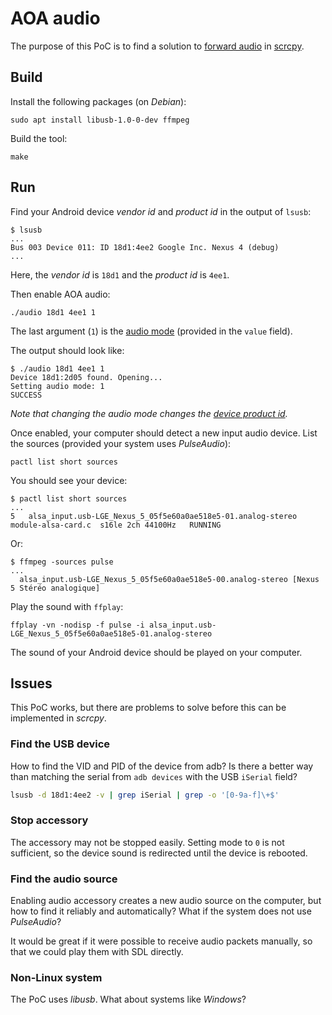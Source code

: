 # AOA audio

The purpose of this PoC is to find a solution to [forward audio][issue14] in
[scrcpy].

[issue14]: https://github.com/Genymobile/scrcpy/issues/14
[scrcpy]: https://github.com/Genymobile/scrcpy

## Build

Install the following packages (on _Debian_):

    sudo apt install libusb-1.0-0-dev ffmpeg

Build the tool:

    make


## Run

Find your Android device _vendor id_ and _product id_ in the output of `lsusb`:

    $ lsusb
    ...
    Bus 003 Device 011: ID 18d1:4ee2 Google Inc. Nexus 4 (debug)
    ...

Here, the _vendor id_ is `18d1` and the _product id_ is `4ee1`.

Then enable AOA audio:

    ./audio 18d1 4ee1 1

The last argument (`1`) is the [audio mode] (provided in the `value` field).

[audio mode]: https://source.android.com/devices/accessories/aoa2#audio-support

The output should look like:

    $ ./audio 18d1 4ee1 1
    Device 18d1:2d05 found. Opening...
    Setting audio mode: 1
    SUCCESS

_Note that changing the audio mode changes the [device product id][pid]._

[pid]: https://source.android.com/devices/accessories/aoa2#detecting-android-open-accessory-20-support

Once enabled, your computer should detect a new input audio device. List the
sources (provided your system uses _PulseAudio_):

    pactl list short sources

You should see your device:

    $ pactl list short sources
    ...
    5   alsa_input.usb-LGE_Nexus_5_05f5e60a0ae518e5-01.analog-stereo     module-alsa-card.c  s16le 2ch 44100Hz   RUNNING

Or:

    $ ffmpeg -sources pulse
    ...
      alsa_input.usb-LGE_Nexus_5_05f5e60a0ae518e5-00.analog-stereo [Nexus 5 Stéréo analogique]

Play the sound with `ffplay`:

    ffplay -vn -nodisp -f pulse -i alsa_input.usb-LGE_Nexus_5_05f5e60a0ae518e5-01.analog-stereo

The sound of your Android device should be played on your computer.


## Issues

This PoC works, but there are problems to solve before this can be implemented
in _scrcpy_.


### Find the USB device

How to find the VID and PID of the device from adb? Is there a better way than
matching the serial from `adb devices` with the USB `iSerial` field?

```bash
lsusb -d 18d1:4ee2 -v | grep iSerial | grep -o '[0-9a-f]\+$'
```

### Stop accessory

The accessory may not be stopped easily. Setting mode to `0` is not sufficient,
so the device sound is redirected until the device is rebooted.


### Find the audio source

Enabling audio accessory creates a new audio source on the computer, but how to
find it reliably and automatically? What if the system does not use
_PulseAudio_?

It would be great if it were possible to receive audio packets manually, so that
we could play them with SDL directly.


### Non-Linux system

The PoC uses _libusb_. What about systems like _Windows_?
